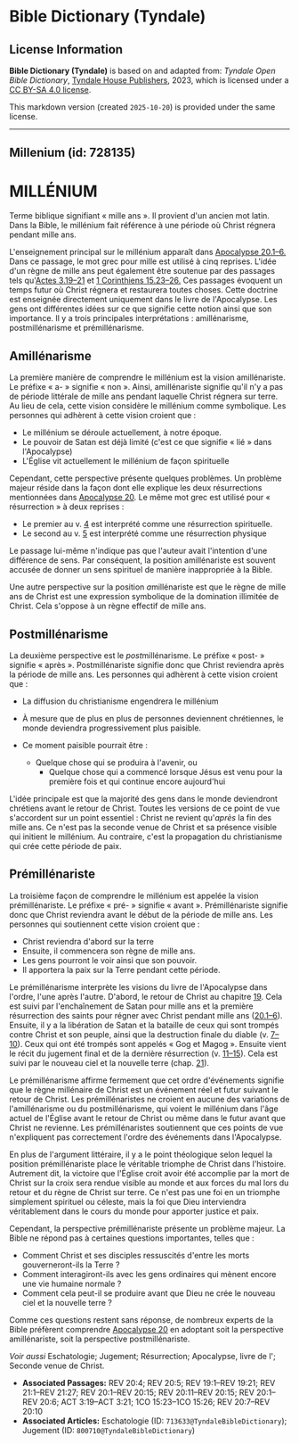 # Bible Dictionary (Tyndale)

## License Information

**Bible Dictionary (Tyndale)** is based on and adapted from: _Tyndale Open Bible Dictionary_, [Tyndale House Publishers](https://tyndaleopenresources.com/), 2023, which is licensed under a [CC BY-SA 4.0 license](https://creativecommons.org/licenses/by-sa/4.0/legalcode.en).

This markdown version (created `2025-10-20`) is provided under the same license.



--------------------------------

## Millenium (id: 728135)

MILLÉNIUM
=========

Terme biblique signifiant « mille ans ». Il provient d'un ancien mot latin. Dans la Bible, le millénium fait référence à une période où Christ régnera pendant mille ans.

L'enseignement principal sur le millénium apparaît dans [Apocalypse 20\.1–6\.](https://ref.ly/Rev20:1-Rev20:6) Dans ce passage, le mot grec pour mille est utilisé à cinq reprises. L'idée d'un règne de mille ans peut également être soutenue par des passages tels qu'[Actes 3\.19–21](https://ref.ly/Acts3:19-Acts3:21) et [1 Corinthiens 15\.23–26\.](https://ref.ly/1Cor15:23-1Cor15:26) Ces passages évoquent un temps futur où Christ régnera et restaurera toutes choses. Cette doctrine est enseignée directement uniquement dans le livre de l'Apocalypse. Les gens ont différentes idées sur ce que signifie cette notion ainsi que son importance. Il y a trois principales interprétations : amillénarisme, postmillénarisme et prémillénarisme.

Amillénarisme
-------------

La première manière de comprendre le millénium est la vision amillénariste. Le préfixe « a\- » signifie « non ». Ainsi, amillénariste signifie qu'il n'y a pas de période littérale de mille ans pendant laquelle Christ régnera sur terre. Au lieu de cela, cette vision considère le millénium comme symbolique. Les personnes qui adhèrent à cette vision croient que :

* Le millénium se déroule actuellement, à notre époque.
* Le pouvoir de Satan est déjà limité (c'est ce que signifie « lié » dans l'Apocalypse)
* L'Église vit actuellement le millénium de façon spirituelle

Cependant, cette perspective présente quelques problèmes. Un problème majeur réside dans la façon dont elle explique les deux résurrections mentionnées dans [Apocalypse 20](https://ref.ly/Rev20:1-Rev20:15). Le même mot grec est utilisé pour « résurrection » à deux reprises :

* Le premier au v. [4](https://ref.ly/Rev20:4) est interprété comme une résurrection spirituelle.
* Le second au v. [5](https://ref.ly/Rev20:5) est interprété comme une résurrection physique

Le passage lui\-même n'indique pas que l'auteur avait l'intention d'une différence de sens. Par conséquent, la position amillénariste est souvent accusée de donner un sens spirituel de manière inappropriée à la Bible.

Une autre perspective sur la position *a*millénariste est que le règne de mille ans de Christ est une expression symbolique de la domination illimitée de Christ. Cela s'oppose à un règne effectif de mille ans.

Postmillénarisme
----------------

La deuxième perspective est le *post*millénarisme. Le préfixe « post\- » signifie « après ». Postmillénariste signifie donc que Christ reviendra après la période de mille ans. Les personnes qui adhèrent à cette vision croient que :

* La diffusion du christianisme engendrera le millénium
* À mesure que de plus en plus de personnes deviennent chrétiennes, le monde deviendra progressivement plus paisible.
* Ce moment paisible pourrait être :

    + Quelque chose qui se produira à l'avenir, ou
        + Quelque chose qui a commencé lorsque Jésus est venu pour la première fois et qui continue encore aujourd'hui

L'idée principale est que la majorité des gens dans le monde deviendront chrétiens avant le retour de Christ. Toutes les versions de ce point de vue s'accordent sur un point essentiel : Christ ne revient qu'*après* la fin des mille ans. Ce n'est pas la seconde venue de Christ et sa présence visible qui initient le millénium. Au contraire, c'est la propagation du christianisme qui crée cette période de paix.

Prémillénariste
---------------

La troisième façon de comprendre le millénium est appelée la vision prémillénariste. Le préfixe « pré\- » signifie « avant ». Prémillénariste signifie donc que Christ reviendra avant le début de la période de mille ans. Les personnes qui soutiennent cette vision croient que :

* Christ reviendra d'abord sur la terre
* Ensuite, il commencera son règne de mille ans.
* Les gens pourront le voir ainsi que son pouvoir.
* Il apportera la paix sur la Terre pendant cette période.

Le prémillénarisme interprète les visions du livre de l'Apocalypse dans l'ordre, l'une après l'autre. D'abord, le retour de Christ au chapitre [19](https://ref.ly/Rev19:1-Rev19:21). Cela est suivi par l'enchaînement de Satan pour mille ans et la première résurrection des saints pour régner avec Christ pendant mille ans ([20\.1–6](https://ref.ly/Rev20:1-Rev20:6)). Ensuite, il y a la libération de Satan et la bataille de ceux qui sont trompés contre Christ et son peuple, ainsi que la destruction finale du diable (v. [7–10](https://ref.ly/Rev20:7-Rev20:10)). Ceux qui ont été trompés sont appelés « Gog et Magog ». Ensuite vient le récit du jugement final et de la dernière résurrection (v. [11–15](https://ref.ly/Rev20:11-Rev20:15)). Cela est suivi par le nouveau ciel et la nouvelle terre (chap. [21](https://ref.ly/Rev21:1-Rev21:27)).

Le prémillénarisme affirme fermement que cet ordre d'événements signifie que le règne millénaire de Christ est un événement réel et futur suivant le retour de Christ. Les prémillénaristes ne croient en aucune des variations de l'amillénarisme ou du postmillénarisme, qui voient le millénium dans l'âge actuel de l'Église avant le retour de Christ ou même dans le futur avant que Christ ne revienne. Les prémillénaristes soutiennent que ces points de vue n'expliquent pas correctement l'ordre des événements dans l'Apocalypse.

En plus de l'argument littéraire, il y a le point théologique selon lequel la position prémillénariste place le véritable triomphe de Christ dans l'histoire. Autrement dit, la victoire que l'Église croit avoir été accomplie par la mort de Christ sur la croix sera rendue visible au monde et aux forces du mal lors du retour et du règne de Christ sur terre. Ce n'est pas une foi en un triomphe simplement spirituel ou céleste, mais la foi que Dieu interviendra véritablement dans le cours du monde pour apporter justice et paix.

Cependant, la perspective prémillénariste présente un problème majeur. La Bible ne répond pas à certaines questions importantes, telles que :

* Comment Christ et ses disciples ressuscités d'entre les morts gouverneront\-ils la Terre ?
* Comment interagiront\-ils avec les gens ordinaires qui mènent encore une vie humaine normale ?
* Comment cela peut\-il se produire avant que Dieu ne crée le nouveau ciel et la nouvelle terre ?

Comme ces questions restent sans réponse, de nombreux experts de la Bible préfèrent comprendre [Apocalypse 20](https://ref.ly/Rev20:1-Rev20:15) en adoptant soit la perspective amillénariste, soit la perspective postmillénariste.

*Voir aussi* Eschatologie; Jugement; Résurrection; Apocalypse, livre de l'; Seconde venue de Christ.

* **Associated Passages:** REV 20:4; REV 20:5; REV 19:1–REV 19:21; REV 21:1–REV 21:27; REV 20:1–REV 20:15; REV 20:11–REV 20:15; REV 20:1–REV 20:6; ACT 3:19–ACT 3:21; 1CO 15:23–1CO 15:26; REV 20:7–REV 20:10
* **Associated Articles:** Eschatologie (ID: `713633@TyndaleBibleDictionary`); Jugement (ID: `800710@TyndaleBibleDictionary`)


